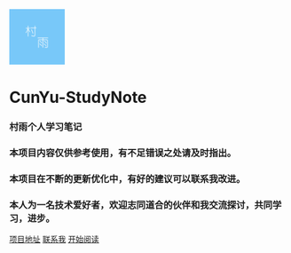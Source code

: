 <img src="./村雨.jpg" alt="村雨" width="100px" height="100px"/>

# <b>CunYu-StudyNote</b>

### 村雨个人学习笔记

### 本项目内容仅供参考使用，有不足错误之处请及时指出。

### 本项目在不断的更新优化中，有好的建议可以联系我改进。

### 本人为一名技术爱好者，欢迎志同道合的伙伴和我交流探讨，共同学习，进步。

[项目地址](https://github.com/CunYu/study-note)
[联系我](./contact.md)
[开始阅读](#Java)